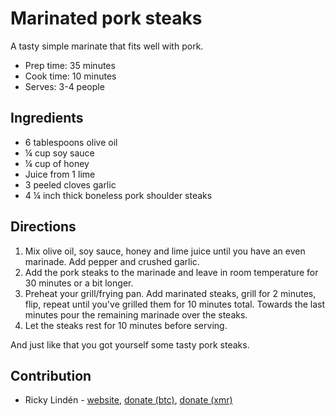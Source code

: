 # Marinated pork steaks 

A tasty simple marinate that fits well with pork.

- Prep time: 35 minutes
- Cook time: 10 minutes
- Serves: 3-4 people

## Ingredients

- 6 tablespoons olive oil 
- ¼ cup soy sauce 
- ¼ cup of honey
- Juice from 1 lime
- 3 peeled cloves garlic
- 4 ¼ inch thick boneless pork shoulder steaks

## Directions

1. Mix olive oil, soy sauce, honey and lime juice until you have an even marinade. Add pepper and crushed garlic.
2. Add the pork steaks to the marinade and leave in room temperature for 30 minutes or a bit longer.
3. Preheat your grill/frying pan. Add marinated steaks, grill for 2 minutes, flip, repeat until you've grilled them for 10 minutes total. Towards the last minutes pour the remaining marinade over the steaks.
5. Let the steaks rest for 10 minutes before serving.

And just like that you got yourself some tasty pork steaks.


## Contribution

- Ricky Lindén - [website](https://rickylinden.com), [donate (btc)](bc1qr28v9avdltgqhv63qqwt08k0n5kq9v27vppuzq), [donate (xmr)](49C6XptCgtVeurXQR9ZeXmV444TjCzDgEMEE84AAuQPmPPwdq7vMsCkTmn8EaZEJ6HPKsd1G4Vmzk5QbbMqWxCGRMrMoamK)
